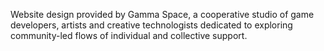 Website design provided by Gamma Space, a cooperative studio of game developers, artists and creative technologists dedicated to exploring community-led flows of individual and collective support.
